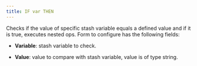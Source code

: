 ```yaml
---
title: IF var THEN
---
```


Checks if the value of specific stash variable equals a defined value and if it is true, 
executes nested ops. Form to configure has the following fields:        

* **Variable**: stash variable to check.         

* **Value**: value to compare with stash variable, value is of type string.         


